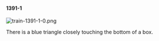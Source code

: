 #### 1391-1
![train-1391-1-0.png](https://github.com/lil-lab/nlvr/raw/master/nlvr/train/images/38/train-1391-1-0.png "train-1391-1-0.png")

There is a blue triangle closely touching the bottom of a box.
